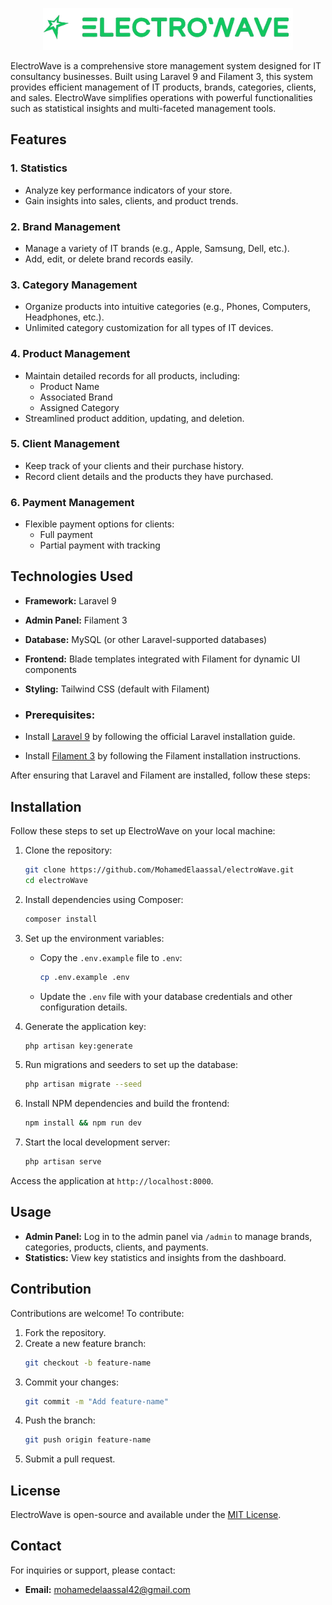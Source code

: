<p align="center">
  <img src="https://github.com/MohamedElaassal/electroWave/blob/main/electroWaveLogo.png" alt="ElectroWave Logo" width="400">
</p>


ElectroWave is a comprehensive store management system designed for IT consultancy businesses. Built using Laravel 9 and Filament 3, this system provides efficient management of IT products, brands, categories, clients, and sales. ElectroWave simplifies operations with powerful functionalities such as statistical insights and multi-faceted management tools.

## Features

### 1. **Statistics**
   - Analyze key performance indicators of your store.
   - Gain insights into sales, clients, and product trends.

### 2. **Brand Management**
   - Manage a variety of IT brands (e.g., Apple, Samsung, Dell, etc.).
   - Add, edit, or delete brand records easily.

### 3. **Category Management**
   - Organize products into intuitive categories (e.g., Phones, Computers, Headphones, etc.).
   - Unlimited category customization for all types of IT devices.

### 4. **Product Management**
   - Maintain detailed records for all products, including:
     - Product Name
     - Associated Brand
     - Assigned Category
   - Streamlined product addition, updating, and deletion.

### 5. **Client Management**
   - Keep track of your clients and their purchase history.
   - Record client details and the products they have purchased.

### 6. **Payment Management**
   - Flexible payment options for clients:
     - Full payment
     - Partial payment with tracking

## Technologies Used

- **Framework:** Laravel 9
- **Admin Panel:** Filament 3
- **Database:** MySQL (or other Laravel-supported databases)
- **Frontend:** Blade templates integrated with Filament for dynamic UI components
- **Styling:** Tailwind CSS (default with Filament)

- ### Prerequisites:
- Install [Laravel 9](https://laravel.com/docs/9.x/installation) by following the official Laravel installation guide.
- Install [Filament 3](https://filamentphp.com/docs) by following the Filament installation instructions.

After ensuring that Laravel and Filament are installed, follow these steps:

## Installation

Follow these steps to set up ElectroWave on your local machine:

1. Clone the repository:
   ```bash
   git clone https://github.com/MohamedElaassal/electroWave.git
   cd electroWave
   ```

2. Install dependencies using Composer:
   ```bash
   composer install
   ```

3. Set up the environment variables:
   - Copy the `.env.example` file to `.env`:
     ```bash
     cp .env.example .env
     ```
   - Update the `.env` file with your database credentials and other configuration details.

4. Generate the application key:
   ```bash
   php artisan key:generate
   ```

5. Run migrations and seeders to set up the database:
   ```bash
   php artisan migrate --seed
   ```

6. Install NPM dependencies and build the frontend:
   ```bash
   npm install && npm run dev
   ```

7. Start the local development server:
   ```bash
   php artisan serve
   ```

Access the application at `http://localhost:8000`.

## Usage

- **Admin Panel:** Log in to the admin panel via `/admin` to manage brands, categories, products, clients, and payments.
- **Statistics:** View key statistics and insights from the dashboard.

## Contribution

Contributions are welcome! To contribute:

1. Fork the repository.
2. Create a new feature branch:
   ```bash
   git checkout -b feature-name
   ```
3. Commit your changes:
   ```bash
   git commit -m "Add feature-name"
   ```
4. Push the branch:
   ```bash
   git push origin feature-name
   ```
5. Submit a pull request.

## License

ElectroWave is open-source and available under the [MIT License](LICENSE).

## Contact

For inquiries or support, please contact:

- **Email:** mohamedelaassal42@gmail.com


